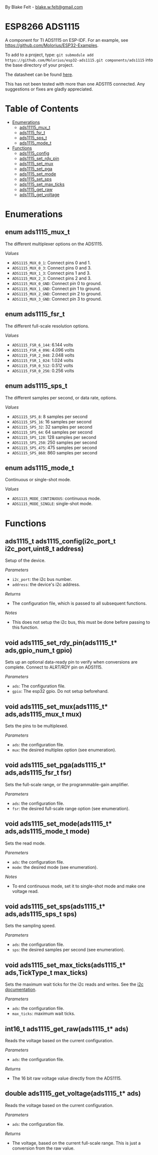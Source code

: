 
By Blake Felt - blake.w.felt@gmail.com

ESP8266 ADS1115
=============

A component for TI ADS1115 on ESP-IDF. For an example, see https://github.com/Molorius/ESP32-Examples.

To add to a project, type:
`git submodule add https://github.com/Molorius/esp32-ads1115.git components/ads1115`
into the base directory of your project.

The datasheet can be found [here](http://www.ti.com/lit/ds/symlink/ads1115.pdf).

This has not been tested with more than one ADS1115 connected.
Any suggestions or fixes are gladly appreciated.

Table of Contents
=================

* [Enumerations](#enumerations)
  * [ads11115_mux_t](#enum-ads1115_mux_t)
  * [ads1115_fsr_t](#enum-ads1115_fsr_t)
  * [ads1115_sps_t](#enum-ads1115_sps_t)
  * [ads1115_mode_t](#enum-ads1115_mode_t)
* [Functions](#functions)
  * [ads1115_config](#ads1115_t-ads1115_configi2c_port_t-i2c_portuint8_t-address)
  * [ads1115_set_rdy_pin](#void-ads1115_set_rdy_pinads1115_t-adsgpio_num_t-gpio)
  * [ads1115_set_mux](#void-ads1115_set_muxads1115_t-adsads1115_mux_t-mux)
  * [ads1115_set_pga](#void-ads1115_set_pgaads1115_t-adsads1115_fsr_t-fsr)
  * [ads1115_set_mode](#void-ads1115_set_modeads1115_t-adsads1115_mode_t-mode)
  * [ads1115_set_sps](#void-ads1115_set_spsads1115_t-adsads1115_sps_t-sps)
  * [ads1115_set_max_ticks](#void-ads1115_set_max_ticksads1115_t-adsticktype_t-max_ticks)
  * [ads1115_get_raw](#int16_t-ads1115_get_rawads1115_t-ads)
  * [ads1115_get_voltage](#double-ads1115_get_voltageads1115_t-ads)

Enumerations
============

enum ads1115_mux_t
------------------

The different multiplexer options on the ADS1115.

*Values*
  * `ADS1115_MUX_0_1`: Connect pins 0 and 1.
  * `ADS1115_MUX_0_3`: Connect pins 0 and 3.
  * `ADS1115_MUX_1_3`: Connect pins 1 and 3.
  * `ADS1115_MUX_2_3`: Connect pins 2 and 3.
  * `ADS1115_MUX_0_GND`: Connect pin 0 to ground.
  * `ADS1115_MUX_1_GND`: Connect pin 1 to ground.
  * `ADS1115_MUX_2_GND`: Connect pin 2 to ground.
  * `ADS1115_MUX_3_GND`: Connect pin 3 to ground.

enum ads1115_fsr_t
------------------

The different full-scale resolution options.

*Values*
  * `ADS1115_FSR_6_144`: 6.144 volts
  * `ADS1115_FSR_4_096`: 4.096 volts
  * `ADS1115_FSR_2_048`: 2.048 volts
  * `ADS1115_FSR_1_024`: 1.024 volts
  * `ADS1115_FSR_0_512`: 0.512 volts
  * `ADS1115_FSR_0_256`: 0.256 volts

enum ads1115_sps_t
------------------

The different samples per second, or data rate, options.

*Values*
  * `ADS1115_SPS_8`: 8 samples per second
  * `ADS1115_SPS_16`: 16 samples per second
  * `ADS1115_SPS_32`: 32 samples per second
  * `ADS1115_SPS_64`: 64 samples per second
  * `ADS1115_SPS_128`: 128 samples per second
  * `ADS1115_SPS_250`: 250 samples per second
  * `ADS1115_SPS_475`: 475 samples per second
  * `ADS1115_SPS_860`: 860 samples per second

enum ads1115_mode_t
-------------------

Continuous or single-shot mode.

*Values*
  * `ADS1115_MODE_CONTINUOUS`: continuous mode.
  * `ADS1115_MODE_SINGLE`: single-shot mode.

Functions
=========

ads1115_t ads1115_config(i2c_port_t i2c_port,uint8_t address)
-------------------------------------------------------------

Setup of the device.

*Parameters*
  * `i2c_port`: the i2c bus number.
  * `address`: the device's i2c address.

*Returns*
  * The configuration file, which is passed to all subsequent functions.

*Notes*
  * This does not setup the i2c bus, this must be done before passing to this function.

void ads1115_set_rdy_pin(ads1115_t* ads,gpio_num_t gpio)
--------------------------------------------------------

Sets up an optional data-ready pin to verify when conversions are complete.
Connect to ALRT/RDY pin on ADS1115.

*Parameters*
  * `ads`: The configuration file.
  * `gpio`: The esp32 gpio. Do not setup beforehand.

void ads1115_set_mux(ads1115_t* ads,ads1115_mux_t mux)
------------------------------------------------------

Sets the pins to be multiplexed.

*Parameters*
  * `ads`: the configuration file.
  * `mux`: the desired multiplex option (see enumeration).

void ads1115_set_pga(ads1115_t* ads,ads1115_fsr_t fsr)
------------------------------------------------------

Sets the full-scale range, or the programmable-gain amplifier.

*Parameters*
  * `ads`: the configuration file.
  * `fsr`: the desired full-scale range option (see enumeration).

void ads1115_set_mode(ads1115_t* ads,ads1115_mode_t mode)
---------------------------------------------------------

Sets the read mode.

*Paremeters*
  * `ads`: the configuration file.
  * `mode`: the desired mode (see enumeration).

*Notes*
  * To end continuous mode, set it to single-shot mode and make one voltage read.

void ads1115_set_sps(ads1115_t* ads,ads1115_sps_t sps)
------------------------------------------------------

Sets the sampling speed.

*Parameters*
  * `ads`: the configuration file.
  * `sps`: the desired samples per second (see enumeration).

void ads1115_set_max_ticks(ads1115_t* ads,TickType_t max_ticks)
---------------------------------------------------------------

Sets the maximum wait ticks for the i2c reads and writes. See the [i2c documentation](http://esp-idf.readthedocs.io/en/latest/api-reference/peripherals/i2c.html#_CPPv220i2c_master_cmd_begin10i2c_port_t16i2c_cmd_handle_t10TickType_t).

*Parameters*
  * `ads`: the configuration file.
  * `max_ticks`: maximum wait ticks.

int16_t ads1115_get_raw(ads1115_t* ads)
---------------------------------------

Reads the voltage based on the current configuration.

*Parameters*
  * `ads`: the configuration file.

*Returns*
  * The 16 bit raw voltage value directly from the ADS1115.

double ads1115_get_voltage(ads1115_t* ads)
------------------------------------------

Reads the voltage based on the current configuration.

*Parameters*
  * `ads`: the configuration file.

*Returns*
  * The voltage, based on the current full-scale range. This is just a conversion from the raw value.
